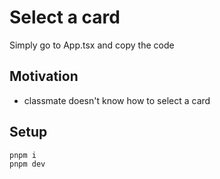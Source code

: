 # Select a card

Simply go to App.tsx and copy the code 

## Motivation

- classmate doesn't know how to select a card

## Setup

```
pnpm i 
pnpm dev
```
